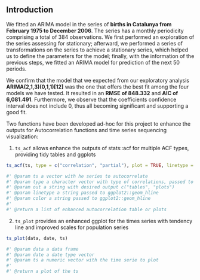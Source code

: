 ## Introduction

We fitted an ARIMA model in the series of **births in Catalunya from February 1975 to December 2006**. The series has a monthly periodicity comprising a total of 384 observations. We first performed an exploration of the series assessing for stationary; afterward, we performed a series of transformations on the series to achieve a stationary series, which helped us to define the parameters for the model; finally, with the information of the previous steps, we fitted an ARIMA model for prediction of the next 50 periods.

We confirm that the model that we expected from our exploratory analysis **ARIMA(2,1,3)(0,1,1)[12]** was the one that offers the best fit among the four models we have tested. It resulted in an **RMSE of 848.332** and **AIC of 6,081.491**. Furthermore, we observe that the coefficients confidence interval does not include 0, thus all becoming significant and supporting a good fit.

Two functions have been developed ad-hoc for this project to enhance the outputs for Autocorrelation functions and time series sequencing visualization:

1. `ts_acf` allows enhance the outputs of stats::acf for multiple ACF types, providing tidy tables and ggplots 
```r
ts_acf(ts, type = c("correlation", "partial"), plot = TRUE, linetype = "dashed", color = "red")

#' @param ts a vector with he series to autocorrelate
#' @param type a character vector with type of correlations, passed to stats::acf
#' @param out a string with desired output c("tables", "plots")
#' @param linetype a string passed to ggplot2::geom_hline
#' @param color a string passed to ggplot2::geom_hline
#' 
#' @return a list of enhanced autocorrelation table or plots

```

2. `ts_plot` provides an enhanced ggplot for the times series with tendency line and improved scales for population series
```r
ts_plot(data, date, ts)

#' @param data a data frame
#' @param date a date type vector
#' @param ts a numeric vector with the time serie to plot
#' 
#' @return a plot of the ts
```
